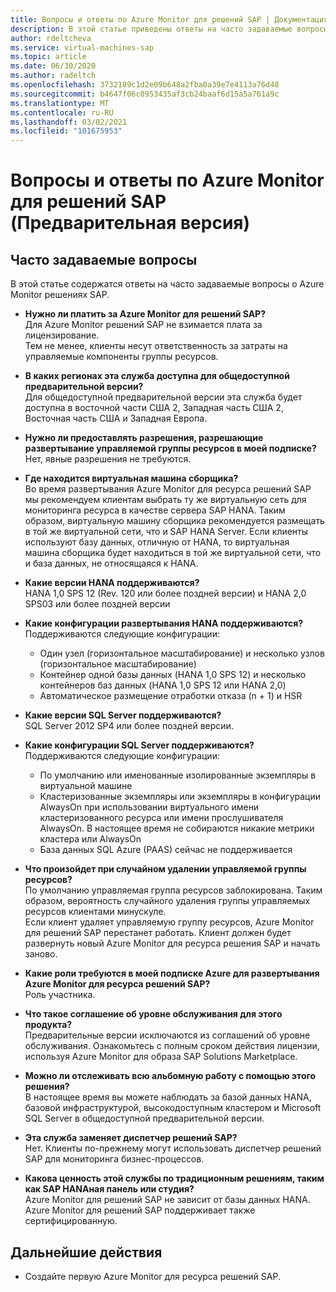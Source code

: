 ```yaml
---
title: Вопросы и ответы по Azure Monitor для решений SAP | Документация Майкрософт
description: В этой статье приведены ответы на часто задаваемые вопросы о Azure Monitor решениях SAP.
author: rdeltcheva
ms.service: virtual-machines-sap
ms.topic: article
ms.date: 06/30/2020
ms.author: radeltch
ms.openlocfilehash: 3732189c1d2e09b648a2fba0a39e7e4113a76d48
ms.sourcegitcommit: b4647f06c0953435af3cb24baaf6d15a5a761a9c
ms.translationtype: MT
ms.contentlocale: ru-RU
ms.lasthandoff: 03/02/2021
ms.locfileid: "101675953"
---
```

# <a name="azure-monitor-for-sap-solutions-faq-preview"></a>Вопросы и ответы по Azure Monitor для решений SAP (Предварительная версия)
## <a name="frequently-asked-questions"></a>Часто задаваемые вопросы

В этой статье содержатся ответы на часто задаваемые вопросы о Azure Monitor решениях SAP.  

 - **Нужно ли платить за Azure Monitor для решений SAP?**  
Для Azure Monitor решений SAP не взимается плата за лицензирование.  
Тем не менее, клиенты несут ответственность за затраты на управляемые компоненты группы ресурсов.  

 - **В каких регионах эта служба доступна для общедоступной предварительной версии?**  
Для общедоступной предварительной версии эта служба будет доступна в восточной части США 2, Западная часть США 2, Восточная часть США и Западная Европа.  

 - **Нужно ли предоставлять разрешения, разрешающие развертывание управляемой группы ресурсов в моей подписке?**  
Нет, явные разрешения не требуются.  

 - **Где находится виртуальная машина сборщика?**  
Во время развертывания Azure Monitor для ресурса решений SAP мы рекомендуем клиентам выбрать ту же виртуальную сеть для мониторинга ресурса в качестве сервера SAP HANA. Таким образом, виртуальную машину сборщика рекомендуется размещать в той же виртуальной сети, что и SAP HANA Server. Если клиенты используют базу данных, отличную от HANA, то виртуальная машина сборщика будет находиться в той же виртуальной сети, что и база данных, не относящаяся к HANA.  

 - **Какие версии HANA поддерживаются?**  
HANA 1,0 SPS 12 (Rev. 120 или более поздней версии) и HANA 2,0 SPS03 или более поздней версии  

 - **Какие конфигурации развертывания HANA поддерживаются?**  
Поддерживаются следующие конфигурации:
   - Один узел (горизонтальное масштабирование) и несколько узлов (горизонтальное масштабирование)  
   - Контейнер одной базы данных (HANA 1,0 SPS 12) и несколько контейнеров баз данных (HANA 1,0 SPS 12 или HANA 2,0)  
   - Автоматическое размещение отработки отказа (n + 1) и HSR  

 - **Какие версии SQL Server поддерживаются?**  
SQL Server 2012 SP4 или более поздней версии.  

 - **Какие конфигурации SQL Server поддерживаются?**  
Поддерживаются следующие конфигурации:
   - По умолчанию или именованные изолированные экземпляры в виртуальной машине  
   - Кластеризованные экземпляры или экземпляры в конфигурации AlwaysOn при использовании виртуального имени кластеризованного ресурса или имени прослушивателя AlwaysOn. В настоящее время не собираются никакие метрики кластера или AlwaysOn    
   - База данных SQL Azure (PAAS) сейчас не поддерживается  

 - **Что произойдет при случайном удалении управляемой группы ресурсов?**  
По умолчанию управляемая группа ресурсов заблокирована. Таким образом, вероятность случайного удаления группы управляемых ресурсов клиентами минускуле.  
Если клиент удаляет управляемую группу ресурсов, Azure Monitor для решений SAP перестанет работать. Клиент должен будет развернуть новый Azure Monitor для ресурса решения SAP и начать заново.  

 - **Какие роли требуются в моей подписке Azure для развертывания Azure Monitor для ресурса решений SAP?**  
Роль участника.  

 - **Что такое соглашение об уровне обслуживания для этого продукта?**  
Предварительные версии исключаются из соглашений об уровне обслуживания. Ознакомьтесь с полным сроком действия лицензии, используя Azure Monitor для образа SAP Solutions Marketplace.  

 - **Можно ли отслеживать всю альбомную работу с помощью этого решения?**  
В настоящее время вы можете наблюдать за базой данных HANA, базовой инфраструктурой, высокодоступным кластером и Microsoft SQL Server в общедоступной предварительной версии.  

 - **Эта служба заменяет диспетчер решений SAP?**  
Нет. Клиенты по-прежнему могут использовать диспетчер решений SAP для мониторинга бизнес-процессов.  

 - **Какова ценность этой службы по традиционным решениям, таким как SAP HANAная панель или студия?**  
Azure Monitor для решений SAP не зависит от базы данных HANA. Azure Monitor для решений SAP поддерживает также сертифицированную.  

## <a name="next-steps"></a>Дальнейшие действия

- Создайте первую Azure Monitor для ресурса решений SAP.
